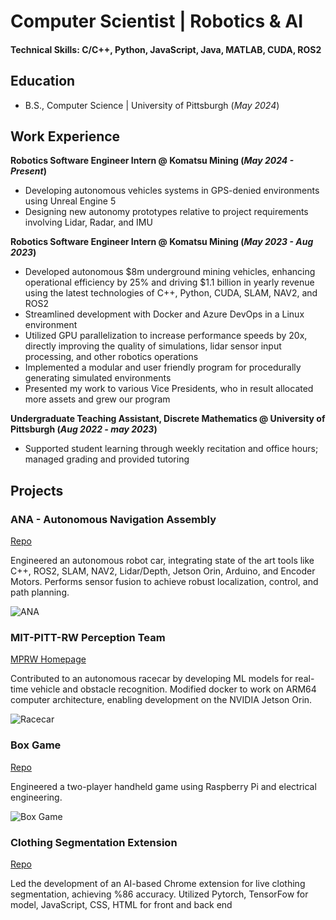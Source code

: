 # Computer Scientist | Robotics & AI
#### Technical Skills: C/C++, Python, JavaScript, Java, MATLAB, CUDA, ROS2

## Education		        		
- B.S., Computer Science | University of Pittsburgh (_May 2024_)

## Work Experience
**Robotics Software Engineer Intern @ Komatsu Mining (_May 2024 - Present_)**
- Developing autonomous vehicles systems in GPS-denied environments using Unreal Engine 5
- Designing new autonomy prototypes relative to project requirements involving Lidar, Radar, and IMU

**Robotics Software Engineer Intern @ Komatsu Mining (_May 2023 - Aug 2023_)**
- Developed autonomous $8m underground mining vehicles, enhancing operational efficiency by 25% and driving $1.1 billion in yearly revenue using the latest technologies of C++, Python, CUDA, SLAM, NAV2, and ROS2
- Streamlined development with Docker and Azure DevOps in a Linux environment
- Utilized GPU parallelization to increase performance speeds by 20x, directly improving the quality of simulations, lidar sensor input processing, and other robotics operations
- Implemented a modular and user friendly program for procedurally generating simulated environments
- Presented my work to various Vice Presidents, who in result allocated more assets and grew our program

**Undergraduate Teaching Assistant, Discrete Mathematics @ University of Pittsburgh (_Aug 2022 - may 2023_)**
- Supported student learning through weekly recitation and office hours; managed grading and provided tutoring

## Projects
### ANA - Autonomous Navigation Assembly
[Repo](https://github.com/Razzi86/ana_bot)

Engineered an autonomous robot car, integrating state of the art tools like C++, ROS2, SLAM, NAV2, Lidar/Depth, Jetson Orin, Arduino, and Encoder Motors. Performs sensor fusion to achieve robust localization, control, and path planning.

![ANA](https://github.com/Razzi86/ana_bot/blob/main/src/ana/github_content/1.gif)


### MIT-PITT-RW Perception Team
[MPRW Homepage](https://driverless.mit.edu/mitpittrw)

Contributed to an autonomous racecar by developing ML models for real-time vehicle and obstacle recognition. Modified docker to work on ARM64 computer architecture, enabling development on the NVIDIA Jetson Orin.

![Racecar](https://www.raspitt.org/images/mprw/ourcar2%20-%20Copy.jpg)


### Box Game
[Repo](https://github.com/Razzi86/Box_Game)

Engineered a two-player handheld game using Raspberry Pi and electrical engineering.

![Box Game](https://user-images.githubusercontent.com/75161978/150026568-e0e3128b-62fe-46e0-8622-36bca743b56f.gif)


### Clothing Segmentation Extension
[Repo]({https://github.com/DW-Han/fashion-segmentation-repo)

Led the development of an AI-based Chrome extension for live clothing segmentation, achieving %86 accuracy. Utilized Pytorch, TensorFow for model, JavaScript, CSS, HTML for front and back end

